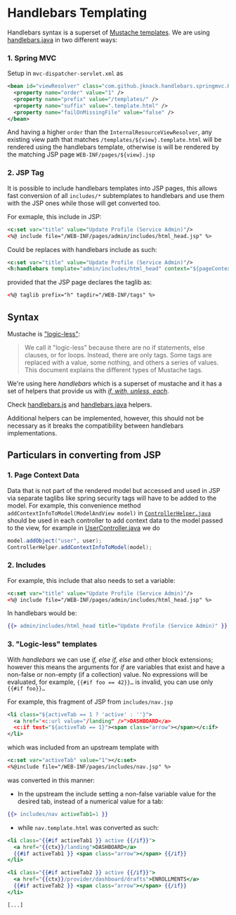 # Handlebars Templating

Handlebars syntax is a superset of [Mustache templates](https://mustache.github.io/). We are using [handlebars.java](https://github.com/jknack/handlebars.java/) in two different ways:

### 1. Spring MVC

Setup in `mvc-dispatcher-servlet.xml` as

```xml
<bean id="viewResolver" class="com.github.jknack.handlebars.springmvc.HandlebarsViewResolver">
  <property name="order" value="1" />
  <property name="prefix" value="/templates/" />
  <property name="suffix" value=".template.html" />
  <property name="failOnMissingFile" value="false" />
</bean>
```

And having a higher `order` than the `InternalResourceViewResolver`, any existing view path that matches `/templates/${view}.template.html` will be rendered using the handlebars template, otherwise is will be rendered by the matching JSP page `WEB-INF/pages/${view}.jsp`

### 2. JSP Tag

It is possible to include handlebars templates into JSP pages, this allows fast conversion of all `includes/*` subtemplates to handlebars and use them with the JSP ones while those will get converted too.

For exmaple, this include in JSP:

```xml
<c:set var="title" value="Update Profile (Service Admin)"/>
<%@ include file="/WEB-INF/pages/admin/includes/html_head.jsp" %>
```

Could be replaces with handlebars include as such:

```xml
<c:set var="title" value="Update Profile (Service Admin)"/>
<h:handlebars template="admin/includes/html_head" context="${pageContext}" />
```

provided that the JSP page declares the taglib as:

```xml
<%@ taglib prefix="h" tagdir="/WEB-INF/tags" %>
```

## Syntax

Mustache is ["logic-less"](https://mustache.github.io/mustache.5.html):

> We call it "logic-less" because there are no if statements, else clauses, or for loops. Instead, there are only tags. Some tags are replaced with a value, some nothing, and others a series of values. This document explains the different types of Mustache tags.

We're using here *handlebars* which is a superset of mustache and it has a set of helpers that provide us with [*if, with, unless, each*](http://handlebarsjs.com/block_helpers.html).

Check [handlebars.js](http://handlebarsjs.com/) and [handlebars.java](https://github.com/jknack/handlebars.java/#helpers) helpers.

Additional helpers can be implemented, however, this should not be necessary as it breaks the compatibility between handlebars implementations.

## Particulars in converting from JSP

### 1. Page Context Data
Data that is not part of the rendered model but accessed and used in JSP via separate taglibs like spring security tags will have to be added to the model. For example, this convenience method `addContextInfoToModel(ModelAndView model)` in [`ControllerHelper.java`](https://github.com/OpenTechStrategies/psm/blob/master/psm-app/cms-web/src/main/java/gov/medicaid/controllers/ControllerHelper.java) should be used in each controller to add context data to the model passed to the view, for example in [UserController.java](https://github.com/OpenTechStrategies/psm/blob/3fd8a0a14fc802cb7a5061eddc5109c091ecb85d/psm-app/cms-web/src/main/java/gov/medicaid/controllers/admin/UserController.java]) we do

```java
model.addObject("user", user);
ControllerHelper.addContextInfoToModel(model);
```

### 2. Includes

For example, this include that also needs to set a variable:

```xml
<c:set var="title" value="Update Profile (Service Admin)"/>
<%@ include file="/WEB-INF/pages/admin/includes/html_head.jsp" %>
```

In handlebars would be:

```mustache
{{> admin/includes/html_head title="Update Profile (Service Admin)" }}
```

### 3. "Logic-less" templates

With *handlebars* we can use *if, else if, else* and other block extensions; however this means the arguments for *if* are variables that exist and have a non-false or non-empty (if a collection) value. No expressions will be evaluated, for example, `{{#if foo == 42}}…` is invalid, you can use only `{{#if foo}}…`

For example, this fragment of JSP from `includes/nav.jsp`

```xml
<li class="${activeTab == 1 ? 'active' : ''}">
  <a href="<c:url value="/landing" />">DASHBOARD</a>
  <c:if test="${activeTab == 1}"><span class="arrow"></span></c:if>
</li>
```

which was included from an upstream template with

```xml
<c:set var="activeTab" value="1"></c:set>
<%@include file="/WEB-INF/pages/includes/nav.jsp" %>
```

was converted in this manner:

- In the upstream the include setting a non-false variable value for the desired tab, instead of a numerical value for a tab:

```mustache
{{> includes/nav activeTab1=1 }}
```

- while `nav.template.html` was converted as such:

```mustache
<li class="{{#if activeTab1 }} active {{/if}}">
  <a href="{{ctx}}/landing">DASHBOARD</a>
  {{#if activeTab1 }} <span class="arrow"></span> {{/if}}
</li>

<li class="{{#if activeTab2 }} active {{/if}}">
  <a href="{{ctx}}/provider/dashboard/drafts">ENROLLMENTS</a>
  {{#if activeTab2 }} <span class="arrow"></span> {{/if}}
</li>

[...]
```
